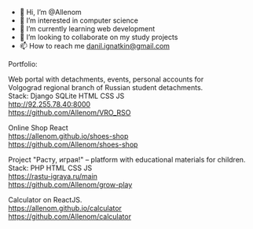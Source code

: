 - 👋 Hi, I’m @Allenom
- 👀 I’m interested in computer science
- 🌱 I’m currently learning web development
- 💞️ I’m looking to collaborate on my study projects
- 📫 How to reach me danil.ignatkin@gmail.com  


Portfolio:  

Web portal with detachments, events, personal accounts for  
Volgograd regional branch of Russian student detachments.  
Stack: Django SQLite HTML CSS JS  
http://92.255.78.40:8000  
https://github.com/Allenom/VRO_RSO  


Online Shop React  
https://allenom.github.io/shoes-shop  
https://github.com/Allenom/shoes-shop  

Project "Расту, играя!" – platform with educational materials for children.  
Stack: PHP HTML CSS JS  
https://rastu-igraya.ru/main  
https://github.com/Allenom/grow-play  

Calculator on ReactJS.  
https://allenom.github.io/calculator  
https://github.com/Allenom/calculator  

<!---
Portfolio.


Django app:

http://92.255.78.40:8000

Wordpress elementor:

https://co76799.tmweb.ru

Wordpress:

https://pw1115968.sprint.1t.ru/

Wordpress + HTML + CSS (on snipets):

https://iw1115968.sprint.1t.ru


HTML+CSS:

HTML_CSS_projects repository on this GIT
--->
<!---
Allenom/Allenom is a ✨ special ✨ repository because its `README.md` (this file) appears on your GitHub profile.
You can click the Preview link to take a look at your changes.
--->
